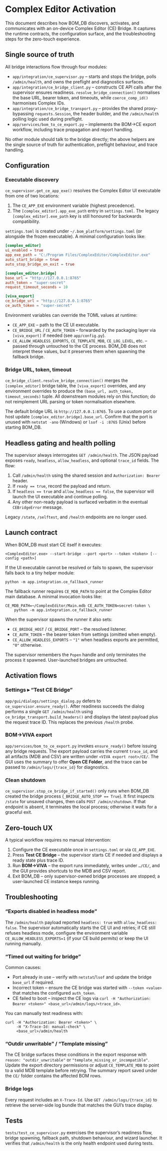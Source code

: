 # Complex Editor Activation

This document describes how BOM_DB discovers, activates, and communicates with
an on-device Complex Editor (CE) Bridge. It captures the runtime contracts, the
configuration surface, and the troubleshooting steps for the zero-touch
experience.

## Single source of truth

All bridge interactions flow through four modules:

- `app/integration/ce_supervisor.py` – starts and stops the bridge, polls
  `/admin/health`, and owns the preflight and diagnostics surfaces.
- `app/integration/ce_bridge_client.py` – constructs CE API calls after the
  supervisor ensures readiness. `resolve_bridge_connection()` normalises the
  base URL, bearer token, and timeouts, while `coerce_comp_id()` harmonises
  Complex IDs.
- `app/integration/ce_bridge_transport.py` – provides the shared
  proxy-bypassing `requests.Session`, the header builder, and the
  `/admin/health` polling logic used during preflight.
- `app/services/bom_to_ce_export.py` – implements the BOM→CE export workflow,
  including trace propagation and report handling.

No other module should talk to the bridge directly; the above helpers are the
single source of truth for authentication, preflight behaviour, and trace
handling.

## Configuration

### Executable discovery

`ce_supervisor.get_ce_app_exe()` resolves the Complex Editor UI executable from
one of two locations:

1. The `CE_APP_EXE` environment variable (highest precedence).
2. The `[complex_editor].app_exe_path` entry in `settings.toml`. The legacy
   `[complex_editor].exe_path` key is still honoured for backwards compatibility.

`settings.toml` is created under `~/.bom_platform/settings.toml` (or alongside
the frozen executable). A minimal configuration looks like:

```toml
[complex_editor]
ui_enabled = true
app_exe_path = "C:/Program Files/ComplexEditor/ComplexEditor.exe"
auto_start_bridge = true
auto_stop_bridge_on_exit = true

[complex_editor.bridge]
base_url = "http://127.0.0.1:8765"
auth_token = "super-secret"
request_timeout_seconds = 10

[viva_export]
ce_bridge_url = "http://127.0.0.1:8765"
ce_auth_token = "super-secret"
```

Environment variables can override the TOML values at runtime:

- `CE_APP_EXE` – path to the CE UI executable.
- `CE_BRIDGE_URL` / `CE_AUTH_TOKEN` – forwarded by the packaging layer via
  `[viva_export]` if needed (see `app/config.py`).
- `CE_ALLOW_HEADLESS_EXPORTS`, `CE_TEMPLATE_MDB`, `CE_LOG_LEVEL`, etc. – passed
  through untouched to the CE process. BOM_DB does not interpret these values,
  but it preserves them when spawning the fallback bridge.

### Bridge URL, token, timeout

`ce_bridge_client.resolve_bridge_connection()` merges the `[complex_editor]`
bridge table, the `[viva_export]` overrides, and any environment overrides to
produce the `(base_url, auth_token, timeout_seconds)` tuple. All downstream
modules rely on this function; do not reimplement URL parsing or token
normalisation elsewhere.

The default bridge URL is `http://127.0.0.1:8765`. To use a custom port or host
update `[complex_editor.bridge].base_url`. Confirm that the port is unused with
`netstat -ano` (Windows) or `lsof -i :8765` (Unix) before starting BOM_DB.

## Headless gating and health polling

The supervisor always interrogates `GET /admin/health`. The JSON payload exposes
`ready`, `headless`, `allow_headless`, and optional `trace_id` fields. The flow:

1. Call `/admin/health` using the shared session and `Authorization: Bearer`
   header.
2. If `ready == true`, record the payload and return.
3. If `headless == true` and `allow_headless == false`, the supervisor will
   launch the UI executable and continue polling.
4. Any other non-ready payload is surfaced verbatim in the eventual
   `CEBridgeError` message.

Legacy `/state`, `/selftest`, and `/health` endpoints are no longer used.

## Launch contract

When BOM_DB must start CE itself it executes:

```
<ComplexEditor.exe> --start-bridge --port <port> --token <token> [--config <path>]
```

If the UI executable cannot be resolved or fails to spawn, the supervisor falls
back to a tiny helper module:

```
python -m app.integration.ce_fallback_runner
```

The fallback runner requires `CE_MDB_PATH` to point at the Complex Editor main
database. A minimal invocation looks like:

```
CE_MDB_PATH=~/ComplexEditor/Main.mdb CE_AUTH_TOKEN=secret-token \
    python -m app.integration.ce_fallback_runner
```

When the supervisor spawns the runner it also sets:

- `CE_BRIDGE_HOST` / `CE_BRIDGE_PORT` – the resolved listener.
- `CE_AUTH_TOKEN` – the bearer token from settings (omitted when empty).
- `CE_ALLOW_HEADLESS_EXPORTS` – `"1"` when headless exports are permitted,
  `"0"` otherwise.

The supervisor remembers the `Popen` handle and only terminates the process it
spawned. User-launched bridges are untouched.

## Activation flows

### Settings ▸ “Test CE Bridge”

`app/gui/dialogs/settings_dialog.py` defers to `ce_supervisor.ensure_ready()`.
After readiness succeeds the dialog performs a single `GET /admin/health` using
`ce_bridge_transport.build_headers()` and displays the latest payload plus the
request trace ID. This replaces the previous `/health` probe.

### BOM→VIVA export

`app/services/bom_to_ce_export.py` invokes `ensure_ready()` before issuing any
bridge requests. The export payload carries the current `trace_id`, and all
artifacts (MDB and CSV) are written under `<VIVA export root>/CE/`. The GUI uses
the summary to offer **Open CE Folder**, and the trace can be passed to
`/admin/logs/{trace_id}` for diagnostics.

### Clean shutdown

`ce_supervisor.stop_ce_bridge_if_started()` only runs when BOM_DB created the
bridge process (`_BRIDGE_AUTO_STOP == True`). It first inspects `/state` for
unsaved changes, then calls `POST /admin/shutdown`. If that endpoint is absent,
it terminates the local process; otherwise it waits for a graceful exit.

## Zero-touch UX

A typical workflow requires no manual intervention:

1. Configure the CE executable once in `settings.toml` or via `CE_APP_EXE`.
2. Press **Test CE Bridge** – the supervisor starts CE if needed and displays a
   ready state plus trace ID.
3. Run **BOM→VIVA** – the export runs immediately, writes under `…/CE/`, and the
   GUI provides shortcuts to the MDB and CSV report.
4. Exit BOM_DB – only supervisor-owned bridge processes are stopped; a
   user-launched CE instance keeps running.

## Troubleshooting

### “Exports disabled in headless mode”

The `/admin/health` payload reported `headless: true` with
`allow_headless: false`. The supervisor automatically starts the CE UI and
retries; if CE still refuses headless mode, configure the environment variable
`CE_ALLOW_HEADLESS_EXPORTS=1` (if your CE build permits) or keep the UI running
manually.

### “Timed out waiting for bridge”

Common causes:

- Port already in use – verify with `netstat`/`lsof` and update the bridge
  `base_url` if required.
- Incorrect token – ensure the CE bridge was started with `--token <value>` that
  matches the configured `auth_token`.
- CE failed to boot – inspect the CE logs via
  `curl -H "Authorization: Bearer <token>" <base_url>/admin/logs/<trace_id>`.

You can manually test readiness with:

```
curl -H "Authorization: Bearer <token>" \
     -H "X-Trace-Id: manual-check" \
     <base_url>/admin/health
```

### “Outdir unwritable” / “Template missing”

The CE bridge surfaces these conditions in the export response with
`reason: "outdir_unwritable"` or `"template_missing_or_incompatible"`. Update the
export directory permissions or adjust `CE_TEMPLATE_MDB` to point to a valid
MDB template before retrying. The summary report saved under the `CE/` folder
contains the affected BOM rows.

### Bridge logs

Every request includes an `X-Trace-Id`. Use
`GET /admin/logs/{trace_id}` to retrieve the server-side log bundle that
matches the GUI’s trace display.

## Tests

`tests/test_ce_supervisor.py` exercises the supervisor’s readiness flow, bridge
spawning, fallback path, shutdown behaviour, and wizard launcher. It verifies
that `/admin/health` is the only health endpoint used during tests.
